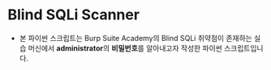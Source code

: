 # Blind SQLi Scanner

- 본 파이썬 스크립트는 Burp Suite Academy의 Blind SQLi 취약점이 존재하는 실습 머신에서 **administrator**의 **비밀번호**를 알아내고자 작성한 파이썬 스크립트입니다.